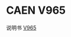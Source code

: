 <!-- V965.md --- 
;; 
;; Description: 
;; Author: Hongyi Wu(吴鸿毅)
;; Email: wuhongyi@qq.com 
;; Created: 四 6月  1 09:50:10 2017 (+0800)
;; Last-Updated: 四 6月  1 09:50:40 2017 (+0800)
;;           By: Hongyi Wu(吴鸿毅)
;;     Update #: 1
;; URL: http://wuhongyi.cn -->

# CAEN V965

说明书 [V965](/pdf/ElectronicsModules/CAEN/v965_rev8.pdf)


<!-- V965.md ends here -->
